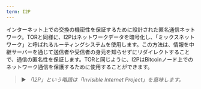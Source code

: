 ```yaml
---
term: I2P
---
```


インターネット上での交換の機密性を保証するために設計された匿名通信ネットワーク。TORと同様に、I2Pはネットワークデータを暗号化し、「ミックスネットワーク」と呼ばれるルーティングシステムを使用します。この方法は、情報を中継サーバーを通じて送信者や受信者の身元を知らせずにリダイレクトすることで、通信の匿名性を保証します。TORと同じように、I2PはBitcoinノード上でのネットワーク通信を保護するために使用することができます。

> ► *「I2P」という略語は「Invisible Internet Project」を意味します。*